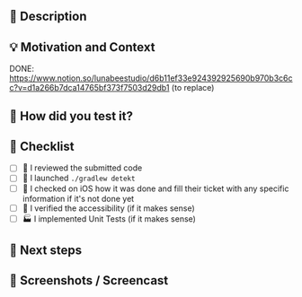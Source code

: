 ## 📜 Description
<!-- A clear and concise description of what has been done technically -->

## 💡 Motivation and Context
<!-- A clear and concise description of why it has been done (product point of view). Use "DONE: <full Notion link>" to associate a Notion ticket -->

DONE: https://www.notion.so/lunabeestudio/d6b11ef33e924392925690b970b3c6cc?v=d1a266b7dca14765bf373f7503d29db1 (to replace)

## 💚 How did you test it?
<!-- Steps you've done to verify your dev -->

## 📝 Checklist

* [ ] 📖 I reviewed the submitted code
* [ ] 🛀 I launched `./gradlew detekt`
* [ ] 📡 I checked on iOS how it was done and fill their ticket with any specific information if it's not done yet
* [ ] 🦮 I verified the accessibility (if it makes sense)
* [ ] 🏭 I implemented Unit Tests (if it makes sense)

## 🔮 Next steps
<!-- Further steps related to the current dev, known issues, etc -->

## 📸 Screenshots / Screencast
